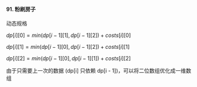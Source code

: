 #### 91. 粉刷房子

动态规格

$dp[i][0] = min(dp[i - 1][1], dp[i - 1][2]) + costs[i][0]$

$dp[i][1] = min(dp[i - 1][0], dp[i - 1][2]) + costs[i][1]$

$dp[i][2] = min(dp[i - 1][0], dp[i - 1][1]) + costs[i][2]$



由于只需要上一次的数据 (dp[i] 只依赖 dp[i - 1])，可以将二位数组优化成一维数组









